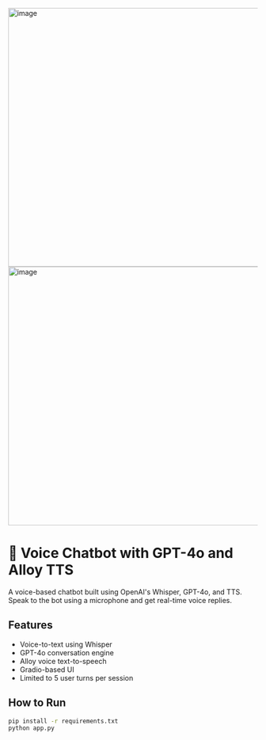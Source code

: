 <img width="1438" height="523" alt="image" src="https://github.com/user-attachments/assets/96470a4a-072b-470a-9a0f-fdbcc063deee" /><img width="1438" height="523" alt="image" src="https://github.com/user-attachments/assets/b8572538-3761-4c91-938d-0b52124be445" />


# 🎤 Voice Chatbot with GPT-4o and Alloy TTS

A voice-based chatbot built using OpenAI's Whisper, GPT-4o, and TTS. Speak to the bot using a microphone and get real-time voice replies.

## Features
- Voice-to-text using Whisper
- GPT-4o conversation engine
- Alloy voice text-to-speech
- Gradio-based UI
- Limited to 5 user turns per session

## How to Run
```bash
pip install -r requirements.txt
python app.py
